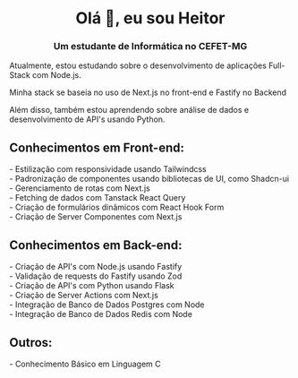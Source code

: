 <h1 align="center">Olá 👋, eu sou Heitor</h1>
<h3 align="center">Um estudante de Informática no CEFET-MG</h3>

Atualmente, estou estudando sobre o desenvolvimento de aplicações Full-Stack com Node.js.

Minha stack se baseia no uso de Next.js no front-end e Fastify no Backend

Além disso, também estou aprendendo sobre análise de dados e desenvolvimento de API's usando Python.

<h2>Conhecimentos em Front-end:</h2>
<p align="left">
- Estilização com responsividade usando Tailwindcss<br>
- Padronização de componentes usando bibliotecas de UI, como Shadcn-ui<br>
- Gerenciamento de rotas com Next.js<br>
- Fetching de dados com Tanstack React Query<br>
- Criação de formulários dinâmicos com React Hook Form<br>
- Criação de Server Componentes com Next.js<br>
</p>

<h2>Conhecimentos em Back-end:</h2>
<p align="left">
- Criação de API's com Node.js usando Fastify<br>
- Validação de requests do Fastify usando Zod<br>
- Criação de API's com Python usando Flask<br>
- Criação de Server Actions com Next.js<br>
- Integração de Banco de Dados Postgres com Node<br>
- Integração de Banco de Dados Redis com Node<br>
</p>

<h2>Outros:</h2>
<p align="left">
- Conhecimento Básico em Linguagem C<br>
</p>
